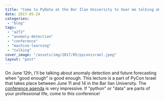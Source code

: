 ```yaml
---
title: "Come to PyData at the Bar Ilan University to hear me talking about anomaly detection"
date: 2017-05-24
categories: 
 - "blog"
tags: 
 - "a2f2"
 - "anomaly-detection"
 - "conference"
 - "machine-learning"
 - "talking"
cover_image: "/assets/img/2017/05/pyconisrael.jpeg"
layout: "post"
---
```


On June 12th, I'll be talking about anomaly detection and future forecasting when "good enough" is good enough. This lecture is a part of PyCon Israel that takes place between June 11 and 14 in the Bar Ilan University. The [conference agenda](http://il.pycon.org/wwwpyconIL/agenda) is very impressive. If "python" or "data" are parts of your professional life, come to this conference!

 
